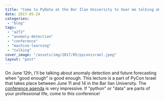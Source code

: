 ```yaml
---
title: "Come to PyData at the Bar Ilan University to hear me talking about anomaly detection"
date: 2017-05-24
categories: 
 - "blog"
tags: 
 - "a2f2"
 - "anomaly-detection"
 - "conference"
 - "machine-learning"
 - "talking"
cover_image: "/assets/img/2017/05/pyconisrael.jpeg"
layout: "post"
---
```


On June 12th, I'll be talking about anomaly detection and future forecasting when "good enough" is good enough. This lecture is a part of PyCon Israel that takes place between June 11 and 14 in the Bar Ilan University. The [conference agenda](http://il.pycon.org/wwwpyconIL/agenda) is very impressive. If "python" or "data" are parts of your professional life, come to this conference!

 
